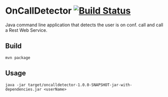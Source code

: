# OnCallDetector [![Build Status](https://travis-ci.org/edomingues/oncalldetector.svg?branch=master)](https://travis-ci.org/edomingues/oncalldetector)

Java command line application that detects the user is on conf. call and call a Rest Web Service.
## Build
`mvn package`
## Usage
`java -jar target/oncalldetector-1.0.0-SNAPSHOT-jar-with-dependencies.jar <userName>`
